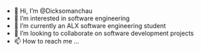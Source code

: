 - 👋 Hi, I’m @Dicksomanchau
- 👀 I’m interested in software engineering 
- 🌱 I’m currently an ALX software engineering student
- 💞️ I’m looking to collaborate on software development projects
- 📫 How to reach me ...

<!---
Dicksonmanchau/Dicksonmanchau is a ✨ special ✨ repository because its `README.md` (this file) appears on your GitHub profile.
You can click the Preview link to take a look at your changes.
--->
